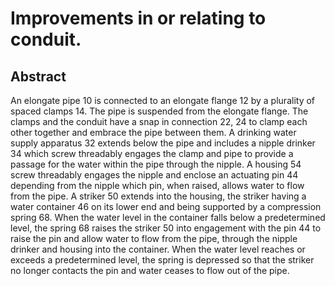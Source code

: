 # Improvements in or relating to conduit.

## Abstract
An elongate pipe 10 is connected to an elongate flange 12 by a plurality of spaced clamps 14. The pipe is suspended from the elongate flange. The clamps and the conduit have a snap in connection 22, 24 to clamp each other together and embrace the pipe between them. A drinking water supply apparatus 32 extends below the pipe and includes a nipple drinker 34 which screw threadably engages the clamp and pipe to provide a passage for the water within the pipe through the nipple. A housing 54 screw threadably engages the nipple and enclose an actuating pin 44 depending from the nipple which pin, when raised, allows water to flow from the pipe. A striker 50 extends into the housing, the striker having a water container 46 on its lower end and being supported by a compression spring 68. When the water level in the container falls below a predetermined level, the spring 68 raises the striker 50 into engagement with the pin 44 to raise the pin and allow water to flow from the pipe, through the nipple drinker and housing into the container. When the water level reaches or exceeds a predetermined level, the spring is depressed so that the striker no longer contacts the pin and water ceases to flow out of the pipe.